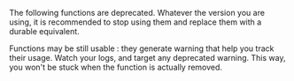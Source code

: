 The following functions are deprecated. Whatever the version you are using, it is recommended to stop using them and replace them with a durable equivalent. 

Functions may be still usable : they generate warning that help you track their usage. Watch your logs, and target any deprecated warning. This way, you won't be stuck when the function is actually removed.

<?php

// This is the current function
list($day, $month, $year) = explode('/', '08/06/1995');

// This is deprecated
list($day, $month, $year) = split('/', '08/06/1995');

?>

